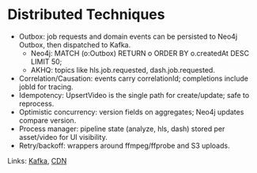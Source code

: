 # Distributed Techniques

- Outbox: job requests and domain events can be persisted to Neo4j Outbox, then dispatched to Kafka.
  - Neo4j: MATCH (o:Outbox) RETURN o ORDER BY o.createdAt DESC LIMIT 50;
  - AKHQ: topics like hls.job.requested, dash.job.requested.
- Correlation/Causation: events carry correlationId; completions include jobId for tracing.
- Idempotency: UpsertVideo is the single path for create/update; safe to reprocess.
- Optimistic concurrency: version fields on aggregates; Neo4j updates compare version.
- Process manager: pipeline state (analyze, hls, dash) stored per asset/video for UI visibility.
- Retry/backoff: wrappers around ffmpeg/ffprobe and S3 uploads.

Links: [Kafka](./kafka-architecture.md), [CDN](./cdn-proposal.md)

